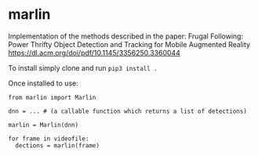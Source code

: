 # marlin

Implementation of the methods described in the paper:
Frugal Following: Power Thrifty Object Detection and Tracking for Mobile Augmented Reality
https://dl.acm.org/doi/pdf/10.1145/3356250.3360044

To install simply clone and run
`pip3 install .`

Once installed to use:
```
from marlin import Marlin

dnn = ... # (a callable function which returns a list of detections)

marlin = Marlin(dnn)

for frame in videofile:
  dections = marlin(frame)
```
